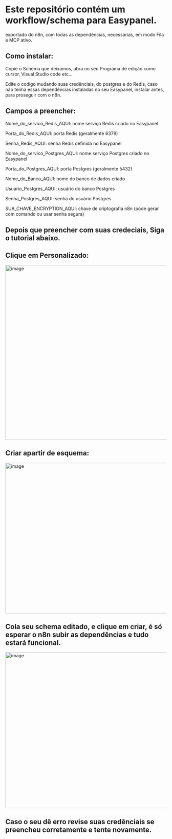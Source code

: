 # Este repositório contém um workflow/schema para Easypanel.
exportado do n8n, com todas as dependências, necessárias, em modo Fila e MCP ativo.

## Como instalar:
Copie o Schema que deixamos, abra no seu Programa de edição como cursor, Visual Studio code etc...

Edite o codigo mudando suas credênciais, do postgres e do Redis, caso não tenha essas dependências instaladas no seu Easypanel, instalar antes, para proseguir com o n8n.

## Campos a preencher:

Nome_do_servico_Redis_AQUI: nome serviço Redis criado no Easypanel

Porta_do_Redis_AQUI: porta Redis (geralmente 6379)

Senha_Redis_AQUI: senha Redis definida no Easypanel

Nome_do_servico_Postgres_AQUI: nome serviço Postgres criado no Easypanel

Porta_do_Postgres_AQUI: porta Postgres (geralmente 5432)

Nome_do_Banco_AQUI: nome do banco de dados criado

Usuario_Postgres_AQUI: usuário do banco Postgres

Senha_Postgres_AQUI: senha do usuário Postgres

SUA_CHAVE_ENCRYPTION_AQUI: chave de criptografia n8n (pode gerar com comando ou usar senha segura)

## Depois que preencher com suas credeciais, Siga o tutorial abaixo.

## Clique em Personalizado: 
<img width="1006" height="544" alt="image" src="https://github.com/user-attachments/assets/9593fb8e-916f-4270-8b49-ec98a12049b0" />

## Criar apartir de esquema:
<img width="997" height="469" alt="image" src="https://github.com/user-attachments/assets/5026d740-3e98-45d9-990c-784936e32fe3" />

## Cola seu schema editado, e clique em criar, é só esperar o n8n subir as dependências e tudo estará funcional.
<img width="547" height="486" alt="image" src="https://github.com/user-attachments/assets/392e2376-c77d-4d1a-ae5b-60b44ec6353f" />


## Caso o seu dê erro revise suas credênciais se preencheu corretamente e tente novamente.
